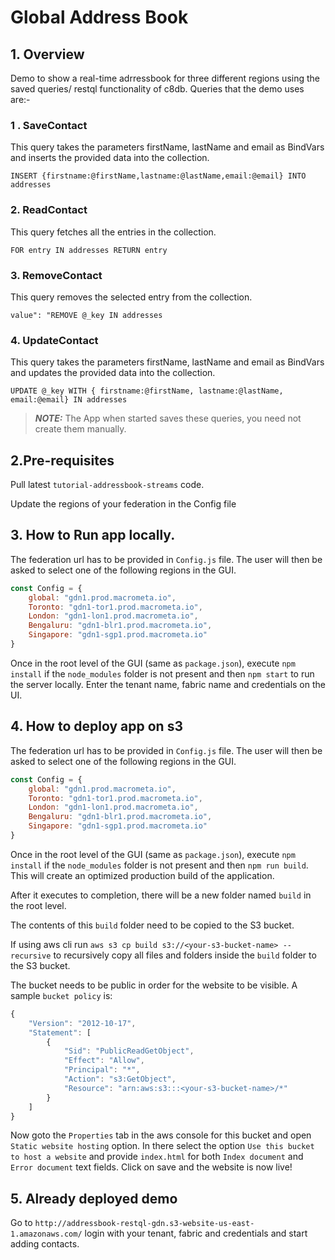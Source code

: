 # Global Address Book

## 1. Overview

Demo to show a real-time adrressbook for three different regions using the saved queries/ restql functionality of c8db.
Queries that the demo uses are:-

### 1 . SaveContact

This query takes the parameters firstName, lastName and email as BindVars and inserts the provided data into the collection.

`INSERT {firstname:@firstName,lastname:@lastName,email:@email} INTO addresses`

### 2. ReadContact

This query fetches all the entries in the collection.

`FOR entry IN addresses RETURN entry`

### 3. RemoveContact

This query removes the selected entry from the collection.

`value": "REMOVE @_key IN addresses`

### 4. UpdateContact

This query takes the parameters firstName, lastName and email as BindVars and updates the provided data into the collection.

`UPDATE @_key WITH { firstname:@firstName, lastname:@lastName, email:@email} IN addresses`
> **_NOTE:_**  The App when started saves these queries, you need not create them manually.

## 2.Pre-requisites

Pull latest `tutorial-addressbook-streams` code.

Update the regions of your federation in the Config file


## 3. How to Run app locally.

The federation url has to be provided in `Config.js` file. The user will then be asked to select one of the following regions in the GUI.

```js
const Config = {
    global: "gdn1.prod.macrometa.io",
    Toronto: "gdn1-tor1.prod.macrometa.io",
    London: "gdn1-lon1.prod.macrometa.io",
    Bengaluru: "gdn1-blr1.prod.macrometa.io",
    Singapore: "gdn1-sgp1.prod.macrometa.io"
}

```

Once in the root level of the GUI (same as `package.json`), execute `npm install` if the `node_modules` folder is not present and then `npm start` to run the server locally.
Enter the tenant name, fabric name and credentials on the UI.

## 4. How to deploy app on s3

The federation url has to be provided in `Config.js` file. The user will then be asked to select one of the following regions in the GUI.

```js
const Config = {
    global: "gdn1.prod.macrometa.io",
    Toronto: "gdn1-tor1.prod.macrometa.io",
    London: "gdn1-lon1.prod.macrometa.io",
    Bengaluru: "gdn1-blr1.prod.macrometa.io",
    Singapore: "gdn1-sgp1.prod.macrometa.io"
}

```

Once in the root level of the GUI (same as `package.json`), execute `npm install` if the `node_modules` folder is not present and then `npm run build`. This will create an optimized production build of the application.

After it executes to completion, there will be a new folder named `build` in the root level.

The contents of this `build` folder need to be copied to the S3 bucket.

If using aws cli run `aws s3 cp build s3://<your-s3-bucket-name> --recursive` to recursively copy all files and folders inside the `build` folder to the S3 bucket.

The bucket needs to be public in order for the website to be visible.
A sample `bucket policy` is:

```js
{
    "Version": "2012-10-17",
    "Statement": [
        {
            "Sid": "PublicReadGetObject",
            "Effect": "Allow",
            "Principal": "*",
            "Action": "s3:GetObject",
            "Resource": "arn:aws:s3:::<your-s3-bucket-name>/*"
        }
    ]
}
```

Now goto the `Properties` tab in the aws console for this bucket and open `Static website hosting` option. In there select the option `Use this bucket to host a website` and provide `index.html` for both `Index document` and `Error document` text fields. Click on save and the website is now live!

## 5. Already deployed demo

Go to `http://addressbook-restql-gdn.s3-website-us-east-1.amazonaws.com/` login with your tenant, fabric and credentials and start adding contacts.
